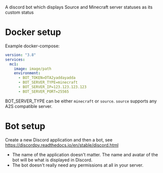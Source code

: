 A discord bot which displays Source and Minecraft server statuses as its custom status

# Docker setup

Example docker-compose:

```yml
version: "3.8"
services:
  mc1:
    image: image/path
    environment:
      - BOT_TOKEN=OTA2yaddayadda
      - BOT_SERVER_TYPE=minecraft
      - BOT_SERVER_IP=123.123.123.123
      - BOT_SERVER_PORT=25565
```

BOT_SERVER_TYPE can be either `minecraft` or `source`. `source` supports any A2S compatible server.

# Bot setup
Create a new Discord application and then a bot, see https://discordpy.readthedocs.io/en/stable/discord.html
* The name of the application doesn't matter. The name and avatar of the bot will be what is displayed in Discord.
* The bot doesn't really need any permissions at all in your server.
